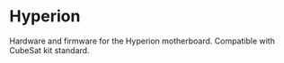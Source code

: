 Hyperion
========

Hardware and firmware for the Hyperion motherboard. Compatible with CubeSat kit standard.
